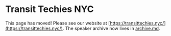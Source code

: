 # Transit Techies NYC

This page has moved! Please see our website at [https://transittechies.nyc/](https://transittechies.nyc/). The speaker archive now lives in [archive.md](https://github.com/transittechies/transittechies.github.io/blob/master/archive.md).
